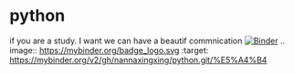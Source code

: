 # python
if you are a study. I want we can have a beautif commnication
[![Binder](https://mybinder.org/badge_logo.svg)](https://mybinder.org/v2/gh/nannaxingxing/python.git/%E5%A4%B4)
.. image:: https://mybinder.org/badge_logo.svg
 :target: https://mybinder.org/v2/gh/nannaxingxing/python.git/%E5%A4%B4
